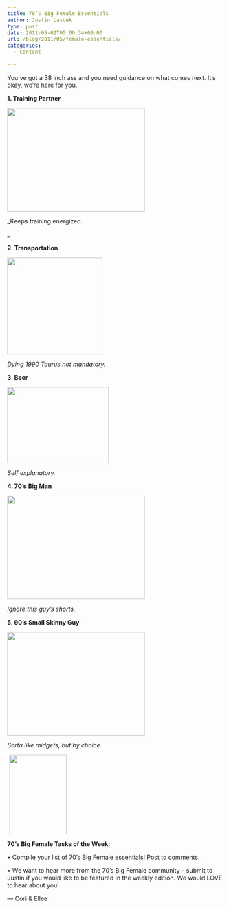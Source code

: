 ```yaml
---
title: 70’s Big Female Essentials
author: Justin Lascek
type: post
date: 2011-05-02T05:00:34+00:00
url: /blog/2011/05/female-essentials/
categories:
  - Content

---
```

You&#8217;ve got a 38 inch ass and you need guidance on what comes next. It&#8217;s okay, we&#8217;re here for you.
  


**1. Training Partner**
  
[<img data-attachment-id="4099" data-permalink="/blog/2011/05/female-essentials/img_0884/" data-orig-file="/2011/05/IMG_0884.jpg" data-orig-size="320,240" data-comments-opened="1" data-image-meta="{&quot;aperture&quot;:&quot;2.8&quot;,&quot;credit&quot;:&quot;&quot;,&quot;camera&quot;:&quot;iPhone 4&quot;,&quot;caption&quot;:&quot;&quot;,&quot;created_timestamp&quot;:&quot;1304251181&quot;,&quot;copyright&quot;:&quot;&quot;,&quot;focal_length&quot;:&quot;3.85&quot;,&quot;iso&quot;:&quot;80&quot;,&quot;shutter_speed&quot;:&quot;0.058823529411765&quot;,&quot;title&quot;:&quot;&quot;}" data-image-title="IMG_0884" data-image-description="" data-medium-file="/2011/05/IMG_0884.jpg" data-large-file="/2011/05/IMG_0884.jpg" class="size-full wp-image-4099 aligncenter" title="IMG_0884" src="/2011/05/IMG_0884.jpg" alt="" width="320" height="240" />][1]
  
_Keeps training energized.
  
_ 

**2. Transportation**
  
[<img data-attachment-id="4097" data-permalink="/blog/2011/05/female-essentials/elleecar/" data-orig-file="/2011/05/elleecar.jpg" data-orig-size="316,322" data-comments-opened="1" data-image-meta="{&quot;aperture&quot;:&quot;0&quot;,&quot;credit&quot;:&quot;&quot;,&quot;camera&quot;:&quot;&quot;,&quot;caption&quot;:&quot;&quot;,&quot;created_timestamp&quot;:&quot;0&quot;,&quot;copyright&quot;:&quot;&quot;,&quot;focal_length&quot;:&quot;0&quot;,&quot;iso&quot;:&quot;0&quot;,&quot;shutter_speed&quot;:&quot;0&quot;,&quot;title&quot;:&quot;&quot;}" data-image-title="elleecar" data-image-description="" data-medium-file="/2011/05/elleecar.jpg" data-large-file="/2011/05/elleecar.jpg" class="size-full wp-image-4097 aligncenter" title="elleecar" src="/2011/05/elleecar.jpg" alt="" width="221" height="225" />][2]
  
_Dying 1990 Taurus not mandatory._ 

**3. Beer**
  
[<img data-attachment-id="4087" data-permalink="/blog/2011/05/female-essentials/coribeer/" data-orig-file="/2011/05/coribeer.jpg" data-orig-size="337,252" data-comments-opened="1" data-image-meta="{&quot;aperture&quot;:&quot;0&quot;,&quot;credit&quot;:&quot;&quot;,&quot;camera&quot;:&quot;&quot;,&quot;caption&quot;:&quot;&quot;,&quot;created_timestamp&quot;:&quot;0&quot;,&quot;copyright&quot;:&quot;&quot;,&quot;focal_length&quot;:&quot;0&quot;,&quot;iso&quot;:&quot;0&quot;,&quot;shutter_speed&quot;:&quot;0&quot;,&quot;title&quot;:&quot;&quot;}" data-image-title="coribeer" data-image-description="" data-medium-file="/2011/05/coribeer.jpg" data-large-file="/2011/05/coribeer.jpg" class="size-full wp-image-4087 aligncenter" title="coribeer" src="/2011/05/coribeer.jpg" alt="" width="236" height="176" />][3]
  
_Self explanatory._

**4. 70&#8217;s Big Man**
  
[<img data-attachment-id="4103" data-permalink="/blog/2011/05/female-essentials/img_0937/" data-orig-file="/2011/05/IMG_0937.jpg" data-orig-size="320,240" data-comments-opened="1" data-image-meta="{&quot;aperture&quot;:&quot;2.8&quot;,&quot;credit&quot;:&quot;&quot;,&quot;camera&quot;:&quot;iPhone 4&quot;,&quot;caption&quot;:&quot;&quot;,&quot;created_timestamp&quot;:&quot;1304253254&quot;,&quot;copyright&quot;:&quot;&quot;,&quot;focal_length&quot;:&quot;3.85&quot;,&quot;iso&quot;:&quot;80&quot;,&quot;shutter_speed&quot;:&quot;0.058823529411765&quot;,&quot;title&quot;:&quot;&quot;}" data-image-title="IMG_0937" data-image-description="" data-medium-file="/2011/05/IMG_0937.jpg" data-large-file="/2011/05/IMG_0937.jpg" class="size-full wp-image-4103 aligncenter" title="IMG_0937" src="/2011/05/IMG_0937.jpg" alt="" width="320" height="240" />][4]
  
_Ignore this guy&#8217;s shorts._

**5. 90&#8217;s Small Skinny Guy**
  
[<img data-attachment-id="4104" data-permalink="/blog/2011/05/female-essentials/img_0873/" data-orig-file="/2011/05/IMG_0873.jpg" data-orig-size="320,240" data-comments-opened="1" data-image-meta="{&quot;aperture&quot;:&quot;2.8&quot;,&quot;credit&quot;:&quot;&quot;,&quot;camera&quot;:&quot;iPhone 4&quot;,&quot;caption&quot;:&quot;&quot;,&quot;created_timestamp&quot;:&quot;1304250724&quot;,&quot;copyright&quot;:&quot;&quot;,&quot;focal_length&quot;:&quot;3.85&quot;,&quot;iso&quot;:&quot;80&quot;,&quot;shutter_speed&quot;:&quot;0.05&quot;,&quot;title&quot;:&quot;&quot;}" data-image-title="IMG_0873" data-image-description="" data-medium-file="/2011/05/IMG_0873.jpg" data-large-file="/2011/05/IMG_0873.jpg" class="size-full wp-image-4104 aligncenter" title="IMG_0873" src="/2011/05/IMG_0873.jpg" alt="" width="320" height="240" />][5]
  
_Sorta like midgets, but by choice._



[<img data-attachment-id="4089" data-permalink="/blog/2011/05/female-essentials/sign-off/" data-orig-file="/2011/05/sign-off.jpg" data-orig-size="133,184" data-comments-opened="1" data-image-meta="{&quot;aperture&quot;:&quot;2.8&quot;,&quot;credit&quot;:&quot;&quot;,&quot;camera&quot;:&quot;iPhone 4&quot;,&quot;caption&quot;:&quot;&quot;,&quot;created_timestamp&quot;:&quot;1304251373&quot;,&quot;copyright&quot;:&quot;&quot;,&quot;focal_length&quot;:&quot;3.85&quot;,&quot;iso&quot;:&quot;80&quot;,&quot;shutter_speed&quot;:&quot;0.05&quot;,&quot;title&quot;:&quot;&quot;}" data-image-title="sign off" data-image-description="" data-medium-file="/2011/05/sign-off.jpg" data-large-file="/2011/05/sign-off.jpg" class="alignleft size-full wp-image-4089" style="margin-left: 5px; margin-right: 5px;" title="sign off" src="/2011/05/sign-off.jpg" alt="" width="133" height="184" />][6]

**70’s Big Female Tasks of the Week:**
  
• Compile your list of 70’s Big Female essentials! Post to comments.
  
• We want to hear more from the 70’s Big Female community – submit to Justin if you would like to be featured in the weekly edition. We would LOVE to hear about you!
  
&#8212; Cori & Ellee

 [1]: /2011/05/IMG_0884.jpg
 [2]: /2011/05/elleecar.jpg
 [3]: /2011/05/coribeer.jpg
 [4]: /2011/05/IMG_0937.jpg
 [5]: /2011/05/IMG_0873.jpg
 [6]: /2011/05/sign-off.jpg
